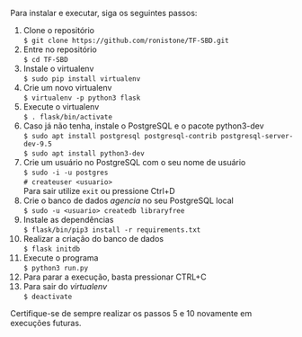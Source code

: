 Para instalar e executar, siga os seguintes passos:  

1. Clone o repositório  
        ```
        $ git clone https://github.com/ronistone/TF-SBD.git
        ```
2. Entre no repositório  
        ```
        $ cd TF-SBD
        ```
3. Instale o virtualenv  
        ```
        $ sudo pip install virtualenv
        ```
4. Crie um novo virtualenv  
        ```
        $ virtualenv -p python3 flask
        ```
5. Execute o virtualenv  
        ```
        $ . flask/bin/activate
        ```
6. Caso já não tenha, instale o PostgreSQL e o pacote python3-dev  
        ```
        $ sudo apt install postgresql postgresql-contrib postgresql-server-dev-9.5
        ```  
        ```
        $ sudo apt install python3-dev
        ```  
7. Crie um usuário no PostgreSQL com o seu nome de usuário  
        ```
        $ sudo -i -u postgres
        ```   
        ```
        # createuser <usuario>
        ```  
        Para sair utilize ``` exit ``` ou pressione Ctrl+D
8. Crie o banco de dados *agencia* no seu PostgreSQL local   
        ```
        $ sudo -u <usuario> createdb libraryfree
        ```
9. Instale as dependências  
        ```
        $ flask/bin/pip3 install -r requirements.txt
        ```
10. Realizar a criação do banco de dados  
        ```
        $ flask initdb  
        ```  
11. Execute o programa   
        ```
        $ python3 run.py  
        ```  
12. Para parar a execução, basta pressionar CTRL+C  
13. Para sair do *virtualenv*  
        ```
        $ deactivate
        ```

Certifique-se de sempre realizar os passos 5 e 10 novamente em execuções futuras.
